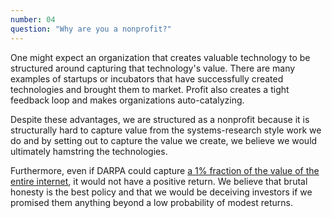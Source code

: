 ```yaml
---
number: 04
question: "Why are you a nonprofit?"
---
```


One might expect an organization that creates valuable technology to be structured around capturing that technology's value. There are many examples of startups or incubators that have successfully created technologies and brought them to market. Profit also creates a tight feedback loop and makes organizations auto-catalyzing.

Despite these advantages, we are structured as a nonprofit because it is structurally hard to capture value from the systems-research style work we do and by setting out to capture the value we create, we believe we would ultimately hamstring the technologies.

Furthermore, even if DARPA could capture [a 1% fraction of the value of the entire internet](https://docs.google.com/spreadsheets/d/1zI_Q2Sx6OduWOXkVzCTjcr2FGA-_83eK3y7LKpQzJdY/edit?usp=sharing), it would not have a positive return. We believe that brutal honesty is the best policy and that we would be deceiving investors if we promised them anything beyond a low probability of modest returns.
